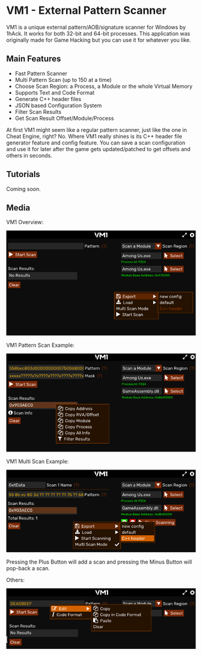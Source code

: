 # VM1 - External Pattern Scanner
VM1 is a unique external pattern/AOB/signature scanner for Windows by 1hAck. It works for both 32-bit and 64-bit processes. This application was originally made for Game Hacking but you can use it for whatever you like.

## Main Features
- Fast Pattern Scanner
- Multi Pattern Scan (up to 150 at a time)
- Choose Scan Region: a Process, a Module or the whole Virtual Memory
- Supports Text and Code Format
- Generate C++ header files
- JSON based Configuration System
- Filter Scan Results
- Get Scan Result Offset/Module/Process

At first VM1 might seem like a regular pattern scanner, just like the one in Cheat Engine, right? No. Where VM1 really shines is its C++ header file generator feature and config feature. You can save a scan configuration and use it for later after the game gets updated/patched to get offsets and others in seconds.

## Tutorials
Coming soon.

## Media
VM1 Overview:

![alt text](https://github.com/1hAck-0/VM1/blob/main/Media/VM1%20Overview.png?raw=true)

VM1 Pattern Scan Example:

![alt text](https://github.com/1hAck-0/VM1/blob/main/Media/VM1%20Pattern%20Scan%20Example.png?raw=true)

VM1 Multi Scan Example:

![alt text](https://github.com/1hAck-0/VM1/blob/main/Media/VM1%20Multi%20Scan%20Example.png?raw=true)

Pressing the Plus Button will add a scan and pressing the Minus Button will pop-back a scan.

Others:

![alt text](https://github.com/1hAck-0/VM1/blob/main/Media/VM1%20Edit.png?raw=true)
